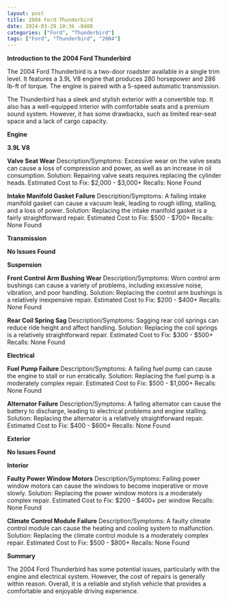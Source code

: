 ```yaml
---
layout: post
title: 2004 Ford Thunderbird
date: 2024-03-29 10:36 -0400
categories: ["Ford", "Thunderbird"]
tags: ["Ford", "Thunderbird", "2004"]
---
```

**Introduction to the 2004 Ford Thunderbird**

The 2004 Ford Thunderbird is a two-door roadster available in a single trim level. It features a 3.9L V8 engine that produces 280 horsepower and 286 lb-ft of torque. The engine is paired with a 5-speed automatic transmission.

The Thunderbird has a sleek and stylish exterior with a convertible top. It also has a well-equipped interior with comfortable seats and a premium sound system. However, it has some drawbacks, such as limited rear-seat space and a lack of cargo capacity.

**Engine**

**3.9L V8**

**Valve Seat Wear**
Description/Symptoms: Excessive wear on the valve seats can cause a loss of compression and power, as well as an increase in oil consumption.
Solution: Repairing valve seats requires replacing the cylinder heads.
Estimated Cost to Fix: $2,000 - $3,000+
Recalls: None Found

**Intake Manifold Gasket Failure**
Description/Symptoms: A failing intake manifold gasket can cause a vacuum leak, leading to rough idling, stalling, and a loss of power.
Solution: Replacing the intake manifold gasket is a fairly straightforward repair.
Estimated Cost to Fix: $500 - $700+
Recalls: None Found

**Transmission**

**No Issues Found**

**Suspension**

**Front Control Arm Bushing Wear**
Description/Symptoms: Worn control arm bushings can cause a variety of problems, including excessive noise, vibration, and poor handling.
Solution: Replacing the control arm bushings is a relatively inexpensive repair.
Estimated Cost to Fix: $200 - $400+
Recalls: None Found

**Rear Coil Spring Sag**
Description/Symptoms: Sagging rear coil springs can reduce ride height and affect handling.
Solution: Replacing the coil springs is a relatively straightforward repair.
Estimated Cost to Fix: $300 - $500+
Recalls: None Found

**Electrical**

**Fuel Pump Failure**
Description/Symptoms: A failing fuel pump can cause the engine to stall or run erratically.
Solution: Replacing the fuel pump is a moderately complex repair.
Estimated Cost to Fix: $500 - $1,000+
Recalls: None Found

**Alternator Failure**
Description/Symptoms: A failing alternator can cause the battery to discharge, leading to electrical problems and engine stalling.
Solution: Replacing the alternator is a relatively straightforward repair.
Estimated Cost to Fix: $400 - $600+
Recalls: None Found

**Exterior**

**No Issues Found**

**Interior**

**Faulty Power Window Motors**
Description/Symptoms: Failing power window motors can cause the windows to become inoperative or move slowly.
Solution: Replacing the power window motors is a moderately complex repair.
Estimated Cost to Fix: $200 - $400+ per window
Recalls: None Found

**Climate Control Module Failure**
Description/Symptoms: A faulty climate control module can cause the heating and cooling system to malfunction.
Solution: Replacing the climate control module is a moderately complex repair.
Estimated Cost to Fix: $500 - $800+
Recalls: None Found

**Summary**

The 2004 Ford Thunderbird has some potential issues, particularly with the engine and electrical system. However, the cost of repairs is generally within reason. Overall, it is a reliable and stylish vehicle that provides a comfortable and enjoyable driving experience.
